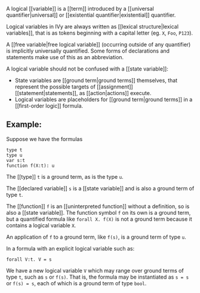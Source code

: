 A logical [[variable]] is a [[term]] introduced by a [[universal quantifier|universal]] or [[existential quantifier|existential]] quantifier.

Logical variables in IVy are always written as [[lexical structure|lexical variables]], that is as tokens beginning with a capital letter (eg. `X`, `Foo`, `P123`).

A [[free variable|free logical variable]] (occurring outside of any quantifier) is implicitly universally quantified. Some forms of declarations and statements make use of this as an abbreviation.

A logical variable should not be confused with a [[state variable]]:

  - State variables are [[ground term|ground terms]] themselves, that represent the possible targets of [[assignment]] [[statement|statements]], as [[action|actions]] execute.
  - Logical variables are placeholders for [[ground term|ground terms]] in a [[first-order logic]] formula.

## Example:

Suppose we have the formulas

```
type t
type u
var s:t
function f(X:t): u
```

The [[type]] `t` is a ground term, as is the type `u`.

The [[declared variable]] `s` is a [[state variable]] and is also a ground term of type `t`.

The [[function]] `f` is an [[uninterpreted function]] without a definition, so is also a [[state variable]]. The function symbol `f` on its own is a ground term, but a quantified formula like `forall X. f(X)` is not a ground term because it contains a logical variable `X`.

An application of `f` to a ground term, like `f(s)`, is a ground term of type `u`.

In a formula with an explicit logical variable such as:
```
forall V:t. V = s
```

We have a new logical variable `V` which may range over ground terms of type `t`, such as `s` or `f(s)`. That is, the formula may be instantiated as `s = s` or `f(s) = s`, each of which is a ground term of type `bool`.
